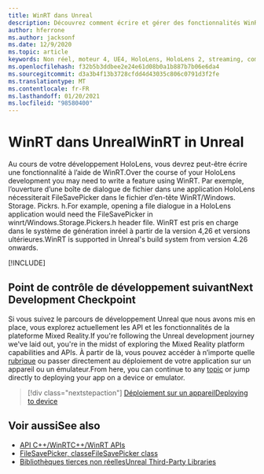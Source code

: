 ```yaml
---
title: WinRT dans Unreal
description: Découvrez comment écrire et gérer des fonctionnalités WinRT personnalisées dans des applications de réalité mixte non réelles pour les appareils HoloLens.
author: hferrone
ms.author: jacksonf
ms.date: 12/9/2020
ms.topic: article
keywords: Non réel, moteur 4, UE4, HoloLens, HoloLens 2, streaming, communication à distance, réalité mixte, développement, prise en main, fonctionnalités, nouveau projet, émulateur, documentation, guides, fonctionnalités, hologrammes, développement de jeux, casque de réalité mixte, casque de réalité Windows mixte, casque de réalité virtuelle, WinRT, DLL
ms.openlocfilehash: f32b5b3ddbee2e24e61d08b0a1b887b7b06e6da4
ms.sourcegitcommit: d3a3b4f13b3728cfdd4d43035c806c0791d3f2fe
ms.translationtype: MT
ms.contentlocale: fr-FR
ms.lasthandoff: 01/20/2021
ms.locfileid: "98580400"
---
```

# <a name="winrt-in-unreal"></a><span data-ttu-id="340ce-104">WinRT dans Unreal</span><span class="sxs-lookup"><span data-stu-id="340ce-104">WinRT in Unreal</span></span>

<span data-ttu-id="340ce-105">Au cours de votre développement HoloLens, vous devrez peut-être écrire une fonctionnalité à l’aide de WinRT.</span><span class="sxs-lookup"><span data-stu-id="340ce-105">Over the course of your HoloLens development you may need to write a feature using WinRT.</span></span> <span data-ttu-id="340ce-106">Par exemple, l’ouverture d’une boîte de dialogue de fichier dans une application HoloLens nécessiterait FileSavePicker dans le fichier d’en-tête WinRT/Windows. Storage. Pickrs. h.</span><span class="sxs-lookup"><span data-stu-id="340ce-106">For example, opening a file dialogue in a HoloLens application would need the FileSavePicker in winrt/Windows.Storage.Pickers.h header file.</span></span> <span data-ttu-id="340ce-107">WinRT est pris en charge dans le système de génération inréel à partir de la version 4,26 et versions ultérieures.</span><span class="sxs-lookup"><span data-stu-id="340ce-107">WinRT is supported in Unreal's build system from version 4.26 onwards.</span></span>

[!INCLUDE[](includes/tabs-winRT.md)]

## <a name="next-development-checkpoint"></a><span data-ttu-id="340ce-108">Point de contrôle de développement suivant</span><span class="sxs-lookup"><span data-stu-id="340ce-108">Next Development Checkpoint</span></span>

<span data-ttu-id="340ce-109">Si vous suivez le parcours de développement Unreal que nous avons mis en place, vous explorez actuellement les API et les fonctionnalités de la plateforme Mixed Reality.</span><span class="sxs-lookup"><span data-stu-id="340ce-109">If you're following the Unreal development journey we've laid out, you're in the midst of exploring the Mixed Reality platform capabilities and APIs.</span></span> <span data-ttu-id="340ce-110">À partir de là, vous pouvez accéder à n’importe quelle [rubrique](unreal-development-overview.md#3-advanced-features) ou passer directement au déploiement de votre application sur un appareil ou un émulateur.</span><span class="sxs-lookup"><span data-stu-id="340ce-110">From here, you can continue to any [topic](unreal-development-overview.md#3-advanced-features) or jump directly to deploying your app on a device or emulator.</span></span>

> [!div class="nextstepaction"]
> [<span data-ttu-id="340ce-111">Déploiement sur un appareil</span><span class="sxs-lookup"><span data-stu-id="340ce-111">Deploying to device</span></span>](unreal-deploying.md)

## <a name="see-also"></a><span data-ttu-id="340ce-112">Voir aussi</span><span class="sxs-lookup"><span data-stu-id="340ce-112">See also</span></span>

* [<span data-ttu-id="340ce-113">API C++/WinRT</span><span class="sxs-lookup"><span data-stu-id="340ce-113">C++/WinRT APIs</span></span>](/windows/uwp/cpp-and-winrt-apis/)
* [<span data-ttu-id="340ce-114">FileSavePicker, classe</span><span class="sxs-lookup"><span data-stu-id="340ce-114">FileSavePicker class</span></span>](/uwp/api/Windows.Storage.Pickers.FileSavePicker) 
* [<span data-ttu-id="340ce-115">Bibliothèques tierces non réelles</span><span class="sxs-lookup"><span data-stu-id="340ce-115">Unreal Third-Party Libraries</span></span>](https://docs.unrealengine.com/Programming/BuildTools/UnrealBuildTool/ThirdPartyLibraries/index.html)